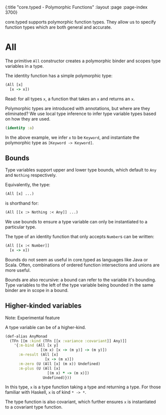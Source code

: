 {:title "core.typed - Polymorphic Functions"
 :layout :page :page-index 3700}

core.typed supports polymorphic function types. They allow us to specify
function types which are both general and accurate.

# All

The primitive `All` constructor creates a polymorphic binder and scopes
type variables in a type.

The identity function has a simple polymorphic type:

```clojure
(All [x]
  [x -> x])
```

Read: for all types `x`, a function that takes an `x` and returns an `x`.

Polymorphic types are introduced with annotations, but where are they eliminated?
We use local type inference to infer type variable types based on how they are used.

```clojure
(identity :a)
```

In the above example, we infer `x` to be `Keyword`, and instantiate the polymorphic
type as `[Keyword -> Keyword]`.

## Bounds

Type variables support upper and lower type bounds, which default to `Any` and `Nothing`
respectively.

Equivalently, the type:

```clojure
(All [x] ...)
```

is shorthand for:

```clojure
(All [[x :> Nothing :< Any]] ...)
```

We use bounds to ensure a type variable can only be instantiated to a particular type.

The type of an identity function that only accepts `Number`s can be written:

```clojure
(All [[x :< Number]]
  [x -> x])
```

Bounds do not seem as useful in core.typed as languages like Java or Scala.
Often, combinations of ordered function intersections and unions are more useful.

Bounds are also recursive: a bound can refer to the variable it's bounding.
Type variables to the left of the type variable being bounded in the same binder are in scope in a bound.

## Higher-kinded variables

Note: Experimental feature

A type variable can be of a higher-kind.

```clojure
(def-alias AnyMonad
  (TFn [[m :kind (TFn [[x :variance :covariant]] Any)]]
    '{:m-bind (All [x y]
                [(m x) [x -> (m y)] -> (m y)])
      :m-result (All [x]
                  [x -> (m x)])
      :m-zero (U (All [x] (m x)) Undefined)
      :m-plus (U (All [x]
                   [(m x) * -> (m x)])
                 Undefined)}))
```

In this type, `x` is a type function taking a type and returning a type.
For those familiar with Haskell, `x` is of kind `* -> *`.

The type function is also covariant, which further ensures `x` is instantiated
to a covariant type function.
